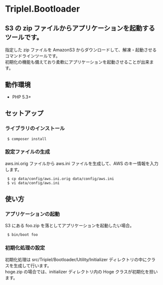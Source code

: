 TripleI.Bootloader
=======
S3 の zip ファイルからアプリケーションを起動するツールです。
---------------------------------------------
指定した zip ファイルを AmazonS3 からダウンロードして、解凍・起動させるコマンドラインツールです。  
初期化の機能も備えており柔軟にアプリケーションを起動させることが出来ます。


動作環境
------------
 * PHP 5.3+


セットアップ
---------------

### ライブラリのインストール
```
 $ composer install
```

### 設定ファイルの生成
aws.ini.orig ファイルから aws.ini ファイルを生成して、AWS のキー情報を入力します。

```
 $ cp data/config/aws.ini.orig data/config/aws.ini
 $ vi data/config/aws.ini
 ```



使い方
---------

### アプリケーションの起動
S3 にある foo.zip を落としてアプリケーションを起動したい場合。

```
 $ bin/boot foo
```


### 初期化処理の設定
初期化処理は src/TripleI/Bootloader/Utility/Initializer ディレクトリの中にクラスを生成して行います。  
hoge.zip の場合では、initializer ディレクトリ内の Hoge クラスが初期化を担います。

